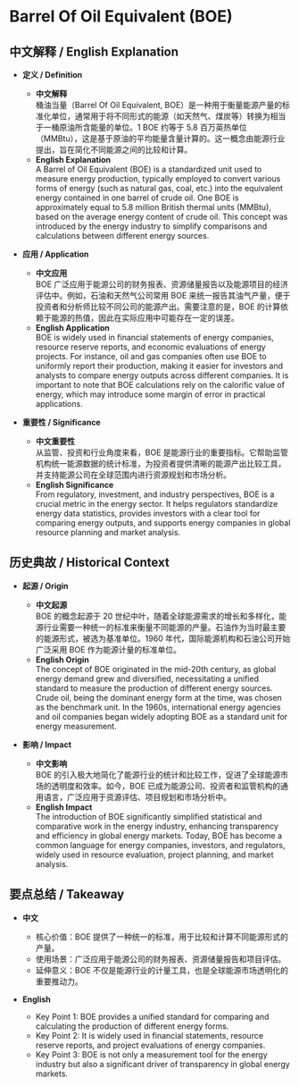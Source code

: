 # Barrel Of Oil Equivalent (BOE)

## 中文解释 / English Explanation

* **定义 / Definition**  
  - **中文解释**  
    桶油当量（Barrel Of Oil Equivalent, BOE）是一种用于衡量能源产量的标准化单位，通常用于将不同形式的能源（如天然气、煤炭等）转换为相当于一桶原油所含能量的单位。1 BOE 约等于 5.8 百万英热单位（MMBtu），这是基于原油的平均能量含量计算的。这一概念由能源行业提出，旨在简化不同能源之间的比较和计算。  
  - **English Explanation**  
    A Barrel of Oil Equivalent (BOE) is a standardized unit used to measure energy production, typically employed to convert various forms of energy (such as natural gas, coal, etc.) into the equivalent energy contained in one barrel of crude oil. One BOE is approximately equal to 5.8 million British thermal units (MMBtu), based on the average energy content of crude oil. This concept was introduced by the energy industry to simplify comparisons and calculations between different energy sources.

* **应用 / Application**  
  - **中文应用**  
    BOE 广泛应用于能源公司的财务报表、资源储量报告以及能源项目的经济评估中。例如，石油和天然气公司常用 BOE 来统一报告其油气产量，便于投资者和分析师比较不同公司的能源产出。需要注意的是，BOE 的计算依赖于能源的热值，因此在实际应用中可能存在一定的误差。  
  - **English Application**  
    BOE is widely used in financial statements of energy companies, resource reserve reports, and economic evaluations of energy projects. For instance, oil and gas companies often use BOE to uniformly report their production, making it easier for investors and analysts to compare energy outputs across different companies. It is important to note that BOE calculations rely on the calorific value of energy, which may introduce some margin of error in practical applications.

* **重要性 / Significance**  
  - **中文重要性**  
    从监管、投资和行业角度来看，BOE 是能源行业的重要指标。它帮助监管机构统一能源数据的统计标准，为投资者提供清晰的能源产出比较工具，并支持能源公司在全球范围内进行资源规划和市场分析。  
  - **English Significance**  
    From regulatory, investment, and industry perspectives, BOE is a crucial metric in the energy sector. It helps regulators standardize energy data statistics, provides investors with a clear tool for comparing energy outputs, and supports energy companies in global resource planning and market analysis.

## 历史典故 / Historical Context

* **起源 / Origin**  
  - **中文起源**  
    BOE 的概念起源于 20 世纪中叶，随着全球能源需求的增长和多样化，能源行业需要一种统一的标准来衡量不同能源的产量。石油作为当时最主要的能源形式，被选为基准单位。1960 年代，国际能源机构和石油公司开始广泛采用 BOE 作为能源计量的标准单位。  
  - **English Origin**  
    The concept of BOE originated in the mid-20th century, as global energy demand grew and diversified, necessitating a unified standard to measure the production of different energy sources. Crude oil, being the dominant energy form at the time, was chosen as the benchmark unit. In the 1960s, international energy agencies and oil companies began widely adopting BOE as a standard unit for energy measurement.

* **影响 / Impact**  
  - **中文影响**  
    BOE 的引入极大地简化了能源行业的统计和比较工作，促进了全球能源市场的透明度和效率。如今，BOE 已成为能源公司、投资者和监管机构的通用语言，广泛应用于资源评估、项目规划和市场分析中。  
  - **English Impact**  
    The introduction of BOE significantly simplified statistical and comparative work in the energy industry, enhancing transparency and efficiency in global energy markets. Today, BOE has become a common language for energy companies, investors, and regulators, widely used in resource evaluation, project planning, and market analysis.

## 要点总结 / Takeaway

* **中文**  
  - 核心价值：BOE 提供了一种统一的标准，用于比较和计算不同能源形式的产量。  
  - 使用场景：广泛应用于能源公司的财务报表、资源储量报告和项目评估。  
  - 延伸意义：BOE 不仅是能源行业的计量工具，也是全球能源市场透明化的重要推动力。  

* **English**  
  - Key Point 1: BOE provides a unified standard for comparing and calculating the production of different energy forms.  
  - Key Point 2: It is widely used in financial statements, resource reserve reports, and project evaluations of energy companies.  
  - Key Point 3: BOE is not only a measurement tool for the energy industry but also a significant driver of transparency in global energy markets.